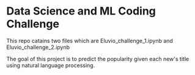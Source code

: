# Data Science and ML Coding Challenge

This repo catains two files which are Eluvio_challenge_1.ipynb and Eluvio_challenge_2.ipynb

The goal of this project is to predict the popularity given each new's title using natural language processing.
